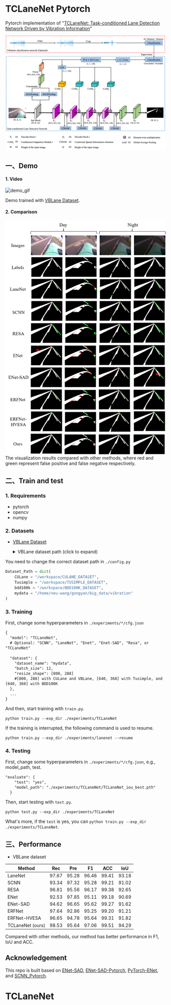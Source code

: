 # TCLaneNet Pytorch
 Pytorch implementation of "[TCLaneNet: Task-conditioned Lane Detection Network Driven by Vibration Information](https://arxiv.org/abs/1908.00821)"

<img src="./img/TCLaneNet.png" alt="drawing" width="750"/>


## 一、Demo
#### 1. Video
![demo_gif](./img/demo.gif)

Demo trained with [VBLane Dataset](http://www.openmpd.com/column/Vision-vibration_fusion).



#### 2. Comparison

![vis_resule](./img/vis_result.png)
The visualization results compared with other methods, where red and green represent false positive and false negative respectively.


## 二、Train and test
### 1. Requirements
* pytorch
* opencv
* numpy

### 2. Datasets

* [VBLane Dataset](http://www.openmpd.com/column/Vision-vibration_fusion)
  <details><summary>VBLane dataset path (click to expand)</summary>
  
  ```
  VBLane_path
  ├─ no
    ├─ ano_heng_1-2021-04-12-18-45-23
    ├─ ano_heng_2-2021-04-12-18-47-00
    ├─ ano_heng_3-2021-04-12-18-48-28
    ├─ ano_road_1-2021-04-12-18-37-12
    ├─ ano_road_2-2021-04-12-18-39-02
    ├─ ano_road_3-2021-04-12-18-40-09
  ├─ yes
    ├─ new2_road_again_2-2021-04-12-17-52-27
    ├─ new2_road_again_3-2021-04-12-17-53-30
    ├─ new2_road_again_4-2021-04-12-17-54-56
    ├─ new2_road_again_5-2021-04-12-17-56-39
    ├─ new2_road_again_6-2021-04-12-17-58-01
  └─ list
    ├─ train.txt
    ├─ test.txt
  ```
</details>


You need to change the correct dataset path in `./config.py`
```python
Dataset_Path = dict(
    CULane = "/workspace/CULANE_DATASET",
    Tusimple = "/workspace/TUSIMPLE_DATASET",
    bdd100k = "/workspace/BDD100K_DATASET",
    mydata = "/home/neu-wang/gongyan/big_data/vibration"
)
```

### 3. Training
First, change some hyperparameters in `./experiments/*/cfg.json`
```
{
  "model": "TCLaneNet", 
  # Optional: "SCNN", "LaneNet", "Enet", "Enet-SAD", "Resa", or "TCLaneNet"

  "dataset": {
    "dataset_name": "mydata", 
    "batch_size": 12,
    "resize_shape": [800, 288]       
    #[800, 288] with CULane and VBLane, [640, 368] with Tusimple, and [640, 360] with BDD100K
  },
  ...
}
```

And then, start training with `train.py`.
```
python train.py --exp_dir ./experiments/TCLaneNet
```
If the training is interrupted, the following command is used to resume.
```
python train.py --exp_dir ./experiments/lanenet --resume
```

### 4. Testing
First, change some hyperparameters in `./experiments/*/cfg.json`, e.g., model_path, test. 

```
"evaluate": {
    "test": "yes",
    "model_path": "./experiments/TCLaneNet/TCLaneNet_iou_best.pth"
  }
```
Then, start testing with `test.py`. 
```
python test.py --exp_dir ./experiments/TCLaneNet
```

What's more, if the `test` is yes, you can `python train.py --exp_dir ./experiments/TCLaneNet`.



## 三、Performance

* VBLane dataset

| Method | Rec | Pre | F1 | ACC   | IoU  |  
|  ----  | ----  | ----  | ----  | ----   | ----  | 
| LaneNet | 97.67 | 95.28  | 96.46 | 99.41  | 93.18 |
| SCNN | 93.34 | 97.32  | 95.28 | 99.21   | 91.02 |
| RESA | 96.81 | 95.56  | 96.17 | 99.38  | 92.65 |
| ENet | 92.53 | 97.85  | 95.11 | 99.18  | 90.69 |
| ENet-SAD | 94.62 |96.65  | 95.62 | 99.27  | 91.62 |
| ERFNet | 97.64 |92.86  | 95.25 | 99.20  | 91.21 |
| ERFNet-HVESA | 96.65 | 94.78 | 95.64 | 99.31  | 91.82 |
| TCLaneNet (ours) | 98.53 | 95.64 | 97.06 | 99.51  | 94.29 |

Compared with other methods, our method has better performance in F1, IoU and ACC.

## Acknowledgement
This repo is built based on [ENet-SAD](https://github.com/cardwing/Codes-for-Lane-Detection), [ENet-SAD-Pytorch](https://github.com/InhwanBae/ENet-SAD_Pytorch), [PyTorch-ENet](https://github.com/davidtvs/PyTorch-ENet), and [SCNN_Pytorch](https://github.com/harryhan618/SCNN_Pytorch).
# TCLaneNet
